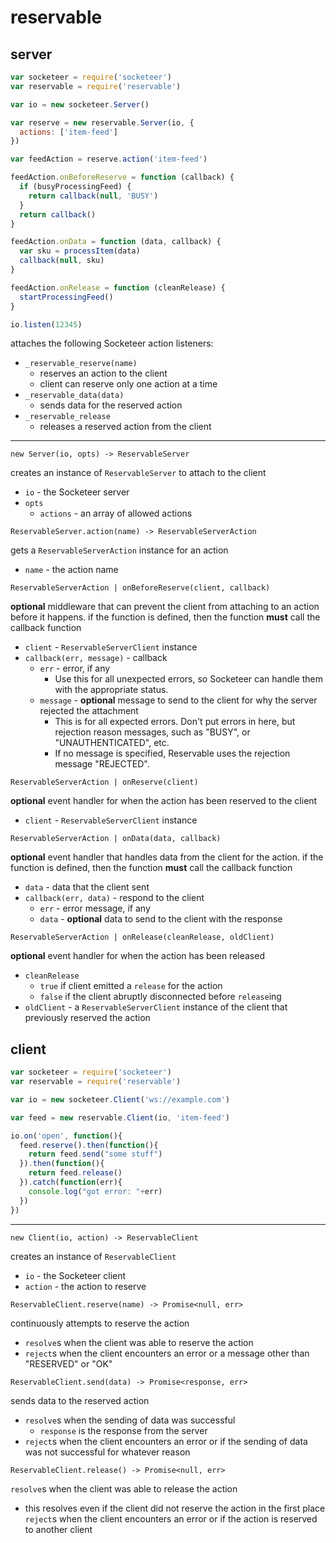 reservable
===

server
---

```javascript
var socketeer = require('socketeer')
var reservable = require('reservable')

var io = new socketeer.Server()

var reserve = new reservable.Server(io, {
  actions: ['item-feed']
})

var feedAction = reserve.action('item-feed')

feedAction.onBeforeReserve = function (callback) {
  if (busyProcessingFeed) {
    return callback(null, 'BUSY')
  }
  return callback()
}

feedAction.onData = function (data, callback) {
  var sku = processItem(data)
  callback(null, sku)
}

feedAction.onRelease = function (cleanRelease) {
  startProcessingFeed()
}

io.listen(12345)
```

attaches the following Socketeer action listeners:

- `_reservable_reserve(name)`
    + reserves an action to the client
    + client can reserve only one action at a time
- `_reservable_data(data)`
    + sends data for the reserved action
- `_reservable_release`
    + releases a reserved action from the client

---

`new Server(io, opts) -> ReservableServer`

creates an instance of `ReservableServer` to attach to the client

- `io` - the Socketeer server
- `opts`
    + `actions` - an array of allowed actions


`ReservableServer.action(name) -> ReservableServerAction`

gets a `ReservableServerAction` instance for an action

- `name` - the action name


`ReservableServerAction | onBeforeReserve(client, callback)`

**optional** middleware that can prevent the client from attaching to an action before it happens. if the function is defined, then the function **must** call the callback function

- `client` - `ReservableServerClient` instance
- `callback(err, message)` - callback
    + `err` - error, if any
        * Use this for all unexpected errors, so Socketeer can handle them with the appropriate status.
    + `message` - **optional** message to send to the client for why the server rejected the attachment
        * This is for all expected errors. Don't put errors in here, but rejection reason messages, such as "BUSY", or "UNAUTHENTICATED", etc.
        * If no message is specified, Reservable uses the rejection message "REJECTED".

`ReservableServerAction | onReserve(client)`

**optional** event handler for when the action has been reserved to the client

- `client` - `ReservableServerClient` instance

`ReservableServerAction | onData(data, callback)`

**optional** event handler that handles data from the client for the action. if the function is defined, then the function **must** call the callback function

- `data` - data that the client sent
- `callback(err, data)` - respond to the client
    + `err` - error message, if any
    + `data` - **optional** data to send to the client with the response


`ReservableServerAction | onRelease(cleanRelease, oldClient)`

**optional** event handler for when the action has been released

- `cleanRelease`
    + `true` if client emitted a `release` for the action
    + `false` if the client abruptly disconnected before `release`ing
- `oldClient` - a `ReservableServerClient` instance of the client that previously reserved the action

client
---

```javascript
var socketeer = require('socketeer')
var reservable = require('reservable')

var io = new socketeer.Client('ws://example.com')

var feed = new reservable.Client(io, 'item-feed')

io.on('open', function(){
  feed.reserve().then(function(){
    return feed.send("some stuff")
  }).then(function(){
    return feed.release()
  }).catch(function(err){
    console.log("got error: "+err)
  })
})
```

---

`new Client(io, action) -> ReservableClient`

creates an instance of `ReservableClient`

- `io` - the Socketeer client
- `action` - the action to reserve


`ReservableClient.reserve(name) -> Promise<null, err>`

continuously attempts to reserve the action

- `resolve`s when the client was able to reserve the action
- `reject`s when the client encounters an error or a message other than "RESERVED" or "OK"

`ReservableClient.send(data) -> Promise<response, err>`

sends data to the reserved action

- `resolve`s when the sending of data was successful
  + `response` is the response from the server
- `reject`s when the client encounters an error or if the sending of data was not successful for whatever reason

`ReservableClient.release() -> Promise<null, err>`

`resolve`s when the client was able to release the action
  - this resolves even if the client did not reserve the action in the first place
`reject`s when the client encounters an error or if the action is reserved to another client